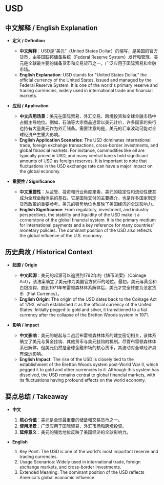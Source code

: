 # USD

## 中文解释 / English Explanation

* **定义 / Definition**  
  - **中文解释**：USD是“美元”（United States Dollar）的缩写，是美国的官方货币，由美国联邦储备系统（Federal Reserve System）发行和管理。美元是全球最主要的储备货币和交易货币之一，广泛应用于国际贸易和金融市场。  
  - **English Explanation**: USD stands for "United States Dollar," the official currency of the United States, issued and managed by the Federal Reserve System. It is one of the world's primary reserve and trading currencies, widely used in international trade and financial markets.

* **应用 / Application**  
  - **中文应用场景**：美元在国际贸易、外汇交易、跨境投资和全球金融市场中占据主导地位。例如，石油等大宗商品通常以美元计价，许多国家的央行也持有大量美元作为外汇储备。需要注意的是，美元的汇率波动可能对全球经济产生重大影响。  
  - **English Application Scenarios**: The USD dominates international trade, foreign exchange transactions, cross-border investments, and global financial markets. For instance, commodities like oil are typically priced in USD, and many central banks hold significant amounts of USD as foreign reserves. It is important to note that fluctuations in the USD exchange rate can have a major impact on the global economy.

* **重要性 / Significance**  
  - **中文重要性**：从监管、投资和行业角度来看，美元的稳定性和流动性使其成为全球金融体系的基石。它是国际支付的主要媒介，也是许多国家制定货币政策的重要参考。美元的强势地位也反映了美国经济的全球影响力。  
  - **English Significance**: From regulatory, investment, and industry perspectives, the stability and liquidity of the USD make it a cornerstone of the global financial system. It is the primary medium for international payments and a key reference for many countries' monetary policies. The dominant position of the USD also reflects the global influence of the U.S. economy.

## 历史典故 / Historical Context

* **起源 / Origin**  
  - **中文起源**：美元的起源可以追溯到1792年的《铸币法案》（Coinage Act），该法案确立了美元作为美国官方货币的地位。最初，美元与黄金和白银挂钩，直到1971年布雷顿森林体系解体后，美元才完全转变为法定货币（Fiat Currency）。  
  - **English Origin**: The origin of the USD dates back to the Coinage Act of 1792, which established it as the official currency of the United States. Initially pegged to gold and silver, it transitioned to a fiat currency after the collapse of the Bretton Woods system in 1971.

* **影响 / Impact**  
  - **中文影响**：美元的崛起与二战后布雷顿森林体系的建立密切相关，该体系确立了美元与黄金挂钩、其他货币与美元挂钩的机制。尽管布雷顿森林体系已解体，但美元仍然是全球金融市场的核心货币，其波动对全球经济具有深远影响。  
  - **English Impact**: The rise of the USD is closely tied to the establishment of the Bretton Woods system post-World War II, which pegged it to gold and other currencies to it. Although this system has dissolved, the USD remains central to global financial markets, with its fluctuations having profound effects on the world economy.

## 要点总结 / Takeaway

* **中文**  
  1. **核心价值**：美元是全球最重要的储备和交易货币之一。  
  2. **使用场景**：广泛应用于国际贸易、外汇市场和跨境投资。  
  3. **延伸意义**：美元的强势地位反映了美国经济的全球影响力。

* **English**  
  1. Key Point: The USD is one of the world's most important reserve and trading currencies.  
  2. Usage Scenarios: Widely used in international trade, foreign exchange markets, and cross-border investments.  
  3. Extended Meaning: The dominant position of the USD reflects America's global economic influence.